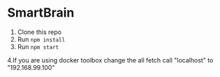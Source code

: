 # SmartBrain 

1. Clone this repo
2. Run `npm install`
3. Run `npm start`

4.If you are using docker toolbox change the all fetch call "localhost" to "192.168.99.100"
